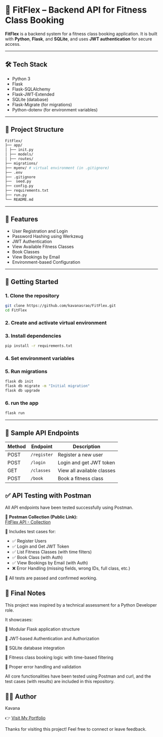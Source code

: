 # 💪 FitFlex – Backend API for Fitness Class Booking

**FitFlex** is a backend system for a fitness class booking application. It is built with **Python**, **Flask**, and **SQLite**, and uses **JWT authentication** for secure access.

---

## 🛠 Tech Stack

- Python 3
- Flask
- Flask-SQLAlchemy
- Flask-JWT-Extended
- SQLite (database)
- Flask-Migrate (for migrations)
- Python-dotenv (for environment variables)

---

## 📁 Project Structure
```bash
FitFlex/
├── app/
│ ├── init.py
│ ├── models/
│ ├── routes/
├── migrations/
├── myenv/ # virtual environment (in .gitignore)
├── .env
├── .gitignore
├──  seed.py
├── config.py
├── requirements.txt
├── run.py
└── README.md
```


---

## 🔐 Features

- User Registration and Login
- Password Hashing using Werkzeug
- JWT Authentication
- View Available Fitness Classes
- Book Classes
- View Bookings by Email
- Environment-based Configuration

---

## 🚀 Getting Started

### 1. Clone the repository
```bash
git clone https://github.com/kavanasrao/FitFlex.git
cd FitFlex
```
### 2. Create and activate virtual environment

### 3. Install dependencies
```bash 
pip install -r requirements.txt
```
### 4. Set environment variables

### 5. Run migrations
```bash
flask db init
flask db migrate -m "Initial migration"
flask db upgrade
```

### 6. run the app 
```bash
flask run
```
---

## 🧪 Sample API Endpoints

| Method | Endpoint            | Description                |
| ------ | ------------------- | -------------------------- |
| POST   | `/register`         | Register a new user        |
| POST   | `/login`            | Login and get JWT token    |
| GET    | `/classes`          | View all available classes |
| POST   | `/book`             | Book a fitness class       |


## ✅ API Testing with Postman

All API endpoints have been tested successfully using Postman.

🔗 **Postman Collection (Public Link):**  
[FitFlex API - Collection](https://elements.getpostman.com/redirect?entityId=45575642-9535898b-a51f-4150-bcb7-98040da76c15&entityType=collection)


📄 Includes test cases for:
- ✅ Register Users
- ✅ Login and Get JWT Token
- ✅ List Fitness Classes (with time filters)
- ✅ Book Class (with Auth)
- ✅ View Bookings by Email (with Auth)
- ❌ Error Handling (missing fields, wrong IDs, full class, etc.)

🧪 All tests are passed and confirmed working.


## 🚀 Final Notes

This project was inspired by a technical assessment for a Python Developer role.

It showcases:

🔹 Modular Flask application structure

🔹 JWT-based Authentication and Authorization

🔹 SQLite database integration

🔹 Fitness class booking logic with time-based filtering

🔹 Proper error handling and validation

All core functionalities have been tested using Postman and curl, and the test cases (with results) are included in this repository.

## 🙋‍♀️ Author

Kavana

👉 [Visit My Portfolio](https://kavanasrao.github.io/)


Thanks for visiting this project! Feel free to connect or leave feedback.

